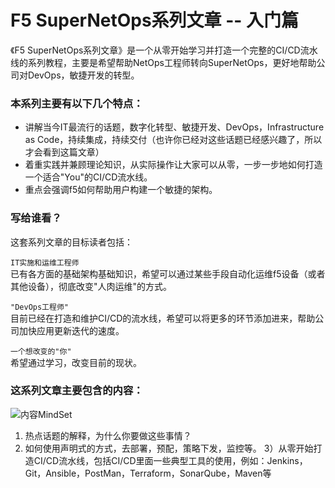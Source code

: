 # F5 SuperNetOps系列文章 -- 入门篇

《F5 SuperNetOps系列文章》是一个从零开始学习并打造一个完整的CI/CD流水线的系列教程，主要是希望帮助NetOps工程师转向SuperNetOps，更好地帮助公司对DevOps，敏捷开发的转型。

### 本系列主要有以下几个特点：
* 讲解当今IT最流行的话题，数字化转型、敏捷开发、DevOps，Infrastructure as Code，持续集成，持续交付（也许你已经对这些话题已经感兴趣了，所以才会看到这篇文章）
* 着重实践并兼顾理论知识，从实际操作让大家可以从零，一步一步地如何打造一个适合"You"的CI/CD流水线。
* 重点会强调f5如何帮助用户构建一个敏捷的架构。

### 写给谁看？

这套系列文章的目标读者包括：

`IT实施和运维工程师`   
已有各方面的基础架构基础知识，希望可以通过某些手段自动化运维f5设备（或者其他设备），彻底改变"人肉运维"的方式。

`"DevOps工程师"`   
目前已经在打造和维护CI/CD的流水线，希望可以将更多的环节添加进来，帮助公司加快应用更新迭代的速度。

`一个想改变的"你"`   
希望通过学习，改变目前的现状。

### 这系列文章主要包含的内容：

![内容MindSet](http://ottodeng.oss-cn-shenzhen.aliyuncs.com/1.png)

1) 热点话题的解释，为什么你要做这些事情？
2) 如何使用声明式的方式，去部署，预配，策略下发，监控等。
3）从零开始打造CI/CD流水线，包括CI/CD里面一些典型工具的使用，例如：Jenkins，Git，Ansible，PostMan，Terraform，SonarQube，Maven等
